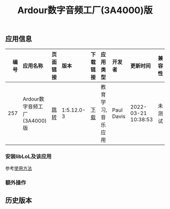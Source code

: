 ﻿---
id: 257
title: Ardour数字音频工厂(3A4000)版
toc: true
weight: 257
---

## 应用信息 
|   编号 | 应用名称                  | 页面链接                                       | 版本         | 下载链接                                                                     | 应用类型      | 开发者        | 更新时间                | 兼容性   | liblol版本   |
|-----:|:----------------------|:-------------------------------------------|:-----------|:-------------------------------------------------------------------------|:----------|:-----------|:--------------------|:------|:-----------|
|  257 | Ardour数字音频工厂(3A4000)版 | [跳转](http://app.loongapps.cn/#/detail/257) | 1:5.12.0-3 | [下载](http://113.24.212.22:8090/upload/file/ardour_5.12.0-3_mips64el.deb) | 教育学习,音乐应用 | Paul Davis | 2022-03-21 10:38:53 | 未测试   | 最新         |
### 安装libLoL及该应用 
参考[使用方法](/docs/usage) 
### 额外操作 


## 历史版本 
 